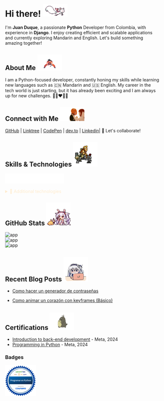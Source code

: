 <h1>Hi there!
<img src="img/kyubey.gif"
     width="80"
     title="Animated Kyubey"
     alt="It is a cat-like creature that appears in the anime and manga series
          Puella Magi Madoka and is animated in a running gif.">
</h1>

I'm **Juan Duque**, a passionate **Python** Developer from Colombia, with experience in **Django**.
I enjoy creating efficient and scalable applications and currently exploring Mandarin and English.
Let's build something amazing together!
<h2>About Me
<img src="img/goku.gif"
     width="80"
     title="Animated Goku"
     alt="Drawing of goku animated in different transformations.">
</h2>

I am a Python-focused developer, constantly honing my skills while learning new languages such as
🇨🇳 Mandarin and 🇺🇸 English. My career in the tech world is just starting, but it has already been
exciting and I am always up for new challenges. 💚💙❤️💛💜

<h2>Connect with Me
    <img src="img/anime-kiss.gif"
         width="80"
         title="Anime kiss"
         alt="Two anime girls kissing">
</h2>

[GitHub](https://github.com/boudgnosis)  |  [Linktree](https://linktr.ee/Boudgnosis) | [CodePen](https://codepen.io/boudgnosis) | [dev.to](https://dev.to/juan_duque) | [Linkedin](https://www.linkedin.com/in/jpariasduque/)|  🤝  Let's collaborate!

<h2>Skills & Technologies
    <img src="img/aeb9Cxe.gif"
    width="80"
    title="Metal Slug character"
    alt="Pixel art of a soldier riding a mechanical contraption with a glowing
        red light, inspired by retro video games.">
</h2>

<img src="img/python.svg" height="32" width="32" title="Python" alt="Pyton programming language"><img src="img/django.svg" height="32" width="32" title="Django" alt="Framework Django"><img src="img/postgresql.svg" height="32" width="32" title="PostgreSQL" alt="PostgreSQL database"><img src="img/html5.svg" height="32" width="32" title="HTML5" alt="HTML5 (HyperText Markup Language, versión 5)"><img src="img/css3.svg" height="32" width="32" title="CSS3" alt="CSS3 (Cascading Style Sheets, version 3)"><img src="img/git.svg" height="32" width="32" title="Git" alt="Git distributed version control system.">

<details>
<summary style="color:blanchedalmond;">
📂 Additional technologies
</summary>
<br>
<p>Documentation and data tools</p>
<img src="img/docusaurus.svg" height="32" width="32" title="Docusaurus" alt="Logo of Docusaurus, featuring a stylized dinosaur head with a book icon.">
<img src="img/markdown.svg" height="32" width="32" title="Markdown" alt="markdwn logo wrapped in a square with rounded edges on a white background and a letter M and an arrow.">
<img src="img/json.svg" height="32" width="32" title="JSON" alt="Json logo">
<p>My terminal</p>
<img src="img/alacritty.svg" height="32" width="32" title="Alacritty" alt="Alacritty logo">
<p>My operating system</p>
<img src="img/lubuntu.svg" height="32" width="32" title="Lubuntu" alt="Lubuntu logo">
</details>

<h2>GitHub Stats
    <img src="img/anime-cute.gif" width="80" title="Anime girl" alt="Anime girl sitting drinking">
</h2>

![app](https://github-readme-stats.vercel.app/api?username=boudgnosis&theme=dark&hide_border=true&include_all_commits=true&count_private=false)<br/>
![app](https://github-readme-streak-stats.herokuapp.com/?user=boudgnosis&theme=dark&hide_border=true)<br/>
![app](https://github-readme-stats.vercel.app/api/top-langs/?username=boudgnosis&theme=dark&hide_border=true&include_all_commits=true&count_private=false&layout=compact)

<h2>Recent Blog Posts
    <img src="img/anime-escritor.gif" width="80" title="Anime girl" alt="anime girl sitting typing on her laptop">
</h2>

- [Como hacer un generador de contraseñas](https://dev.to/juan_duque/como-hacer-un-generador-ed-contrasenas-con-python-og2)

- [Como animar un corazón con keyframes (Básico)](https://dev.to/juan_duque/como-animar-un-corazon-con-keyframes-basico-fbe)

<h2>Certifications
    <img src="img/tororo.gif" width="80" title="Dai-Totoro" alt="Dai-Totoro character from My Neighbor Tororo">
</h2>

- [Introduction to back-end development](https://www.coursera.org/account/accomplishments/records/VCMXKA01N2NC) - Meta, 2024
- [Programming in Python](https://www.coursera.org/account/accomplishments/records/9GZYIR14NKQK) - Meta, 2024

<h3>Badges</h3>
<a href="https://www.credly.com/badges/87b9b2f6-5ea9-437d-8119-caa0f9009943/public_url" target="_blank" rel="noopener noreferrer">
    <img src="img/programar-en-python.webp" width="100" title="Programming in Python" alt="Badge: Programming in Python">
</a>
